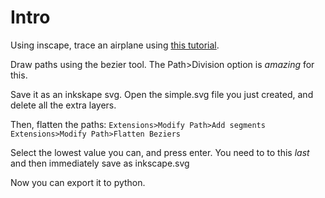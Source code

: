 # Intro

Using inscape, trace an airplane using [this tutorial](https://www.youtube.com/watch?v=s-kPg4vYKfka).

Draw paths using the bezier tool. The Path>Division option is *amazing* for this.

Save it as an inkskape svg.
Open the simple.svg file you just created, and delete all the extra layers.

Then, flatten the paths:
`Extensions>Modify Path>Add segments`
`Extensions>Modify Path>Flatten Beziers`

Select the lowest value you can, and press enter.
You need to to this *last* and then immediately save as
inkscape.svg

Now you can export it to python.







